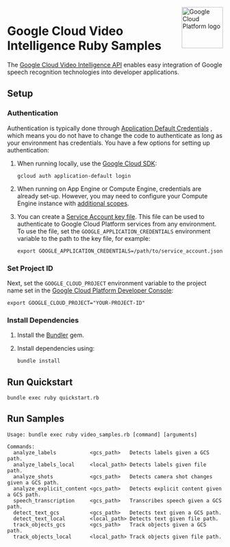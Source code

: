 <img src="https://avatars2.githubusercontent.com/u/2810941?v=3&s=96" alt="Google Cloud Platform logo" title="Google Cloud Platform" align="right" height="96" width="96"/>

# Google Cloud Video Intelligence Ruby Samples

The [Google Cloud Video Intelligence API](https://cloud.google.com/video-intelligence/)
enables easy integration of Google speech recognition technologies into
developer applications.

## Setup

### Authentication

Authentication is typically done through [Application Default Credentials](https://cloud.google.com/docs/authentication#getting_credentials_for_server-centric_flow)
, which means you do not have to change the code to authenticate as long as your
environment has credentials. You have a few options for setting up
authentication:

1. When running locally, use the [Google Cloud SDK](https://cloud.google.com/sdk/):

       gcloud auth application-default login

1. When running on App Engine or Compute Engine, credentials are already set-up.
However, you may need to configure your Compute Engine instance with
[additional scopes](https://cloud.google.com/compute/docs/authentication#using).

1. You can create a [Service Account key file](https://cloud.google.com/docs/authentication#service_accounts).
This file can be used to authenticate to Google Cloud Platform services from
any environment. To use the file, set the `GOOGLE_APPLICATION_CREDENTIALS`
environment variable to the path to the key file, for example:

       export GOOGLE_APPLICATION_CREDENTIALS=/path/to/service_account.json

### Set Project ID

Next, set the `GOOGLE_CLOUD_PROJECT` environment variable to the project name
set in the
[Google Cloud Platform Developer Console](https://console.cloud.google.com):

    export GOOGLE_CLOUD_PROJECT="YOUR-PROJECT-ID"

### Install Dependencies

1. Install the [Bundler](http://bundler.io/) gem.

1. Install dependencies using:

       bundle install

## Run Quickstart

    bundle exec ruby quickstart.rb

## Run Samples

    Usage: bundle exec ruby video_samples.rb [command] [arguments]

    Commands:
      analyze_labels           <gcs_path>   Detects labels given a GCS path.
      analyze_labels_local     <local_path> Detects labels given file path.
      analyze_shots            <gcs_path>   Detects camera shot changes given a GCS path.
      analyze_explicit_content <gcs_path>   Detects explicit content given a GCS path.
      speech_transcription     <gcs_path>   Transcribes speech given a GCS path.
      detect_text_gcs          <gcs_path>   Detects text given a GCS path.
      detect_text_local        <local_path> Detects text given file path.
      track_objects_gcs        <gcs_path>   Track objects given a GCS path.
      track_objects_local      <local_path> Track objects given file path.
